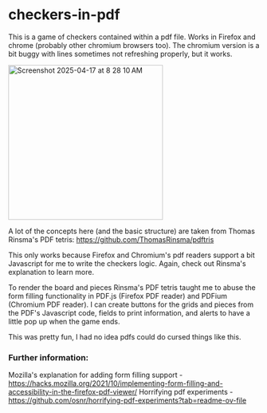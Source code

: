 # checkers-in-pdf
This is a game of checkers contained within a pdf file. Works in Firefox and chrome (probably other chromium browsers too). The chromium version is a bit buggy with lines sometimes not refreshing properly, but it works.

<img width="310" alt="Screenshot 2025-04-17 at 8 28 10 AM" src="https://github.com/user-attachments/assets/81b6594f-abbe-456d-8ba2-be3bf6a4882a" />

A lot of the concepts here (and the basic structure) are taken from Thomas Rinsma's PDF tetris: https://github.com/ThomasRinsma/pdftris

This only works because Firefox and Chromium's pdf readers support a bit Javascript for me to write the checkers logic. Again, check out Rinsma's explanation to learn more. 

To render the board and pieces Rinsma's PDF tetris taught me to abuse the form filling functionality in PDF.js (Firefox PDF reader) and PDFium (Chromium PDF reader). I can create buttons for the grids and pieces from the PDF's Javascript code, fields to print information, and alerts to have a little pop up when the game ends. 

This was pretty fun, I had no idea pdfs could do cursed things like this.

### Further information:


Mozilla's explanation for adding form filling support - https://hacks.mozilla.org/2021/10/implementing-form-filling-and-accessibility-in-the-firefox-pdf-viewer/
Horrifying pdf experiments - https://github.com/osnr/horrifying-pdf-experiments?tab=readme-ov-file



